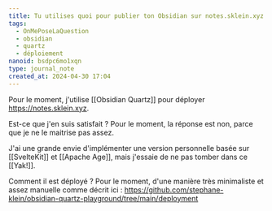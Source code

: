 ```yaml
---
title: Tu utilises quoi pour publier ton Obsidian sur notes.sklein.xyz ?
tags:
  - OnMePoseLaQuestion
  - obsidian
  - quartz
  - déploiement
nanoid: bsdpc6mo1xqn
type: journal_note
created_at: 2024-04-30 17:04
---
```

Pour le moment, j'utilise [[Obsidian Quartz]] pour déployer <https://notes.sklein.xyz>.

Est-ce que j'en suis satisfait ? Pour le moment, la réponse est non, parce que je ne le maitrise pas assez.

J'ai une grande envie d'implémenter une version personnelle basée sur [[SvelteKit]] et [[Apache Age]], mais j'essaie de ne pas tomber dans ce [[Yak!]].

Comment il est déployé ? Pour le moment, d'une manière très minimaliste et assez manuelle comme décrit ici : https://github.com/stephane-klein/obsidian-quartz-playground/tree/main/deployment
